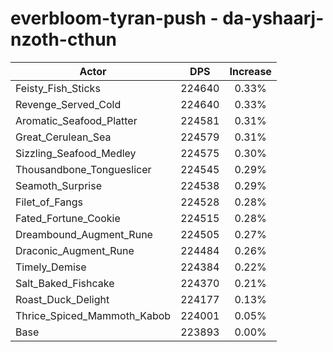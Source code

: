 # everbloom-tyran-push - da-yshaarj-nzoth-cthun
| Actor | DPS | Increase |
|---|:---:|:---:|
|Feisty_Fish_Sticks|224640|0.33%|
|Revenge_Served_Cold|224640|0.33%|
|Aromatic_Seafood_Platter|224581|0.31%|
|Great_Cerulean_Sea|224579|0.31%|
|Sizzling_Seafood_Medley|224575|0.30%|
|Thousandbone_Tongueslicer|224545|0.29%|
|Seamoth_Surprise|224538|0.29%|
|Filet_of_Fangs|224528|0.28%|
|Fated_Fortune_Cookie|224515|0.28%|
|Dreambound_Augment_Rune|224505|0.27%|
|Draconic_Augment_Rune|224484|0.26%|
|Timely_Demise|224384|0.22%|
|Salt_Baked_Fishcake|224370|0.21%|
|Roast_Duck_Delight|224177|0.13%|
|Thrice_Spiced_Mammoth_Kabob|224001|0.05%|
|Base|223893|0.00%|
